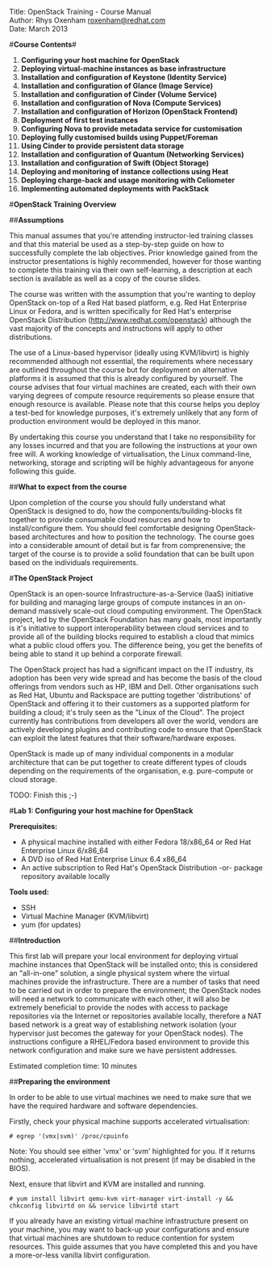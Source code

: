 Title: OpenStack Training - Course Manual<br>
Author: Rhys Oxenham <roxenham@redhat.com><br>
Date: March 2013

#**Course Contents**#

1. **Configuring your host machine for OpenStack**
2. **Deploying virtual-machine instances as base infrastructure**
3. **Installation and configuration of Keystone (Identity Service)**
4. **Installation and configuration of Glance (Image Service)**
5. **Installation and configuration of Cinder (Volume Service)**
6. **Installation and configuration of Nova (Compute Services)**
7. **Installation and configuration of Horizon (OpenStack Frontend)**
8. **Deployment of first test instances**
9. **Configuring Nova to provide metadata service for customisation**
10. **Deploying fully customised builds using Puppet/Foreman**
11. **Using Cinder to provide persistent data storage**
12. **Installation and configuration of Quantum (Networking Services)**
13. **Installation and configuration of Swift (Object Storage)**
14. **Deploying and monitoring of instance collections using Heat**
15. **Deploying charge-back and usage monitoring with Celiometer**
16. **Implementing automated deployments with PackStack**

<!--BREAK-->

#**OpenStack Training Overview**

##**Assumptions**

This manual assumes that you're attending instructor-led training classes and that this material be used as a step-by-step guide on how to successfully complete the lab objectives. Prior knowledge gained from the instructor presentations is highly recommended, however for those wanting to complete this training via their own self-learning, a description at each section is available as well as a copy of the course slides.

The course was written with the assumption that you're wanting to deploy OpenStack on-top of a Red Hat based platform, e.g. Red Hat Enterprise Linux or Fedora, and is written specifically for Red Hat's enterprise OpenStack Distribution (http://www.redhat.com/openstack) although the vast majority of the concepts and instructions will apply to other distributions. 

The use of a Linux-based hypervisor (ideally using KVM/libvirt) is highly recommended although not essential, the requirements where necessary are outlined throughout the course but for deployment on alternative platforms it is assumed that this is already configured by yourself. The course advises that four virtual machines are created, each with their own varying degrees of compute resource requirements so please ensure that enough resource is available. Please note that this course helps you deploy a test-bed for knowledge purposes, it's extremely unlikely that any form of production environment would be deployed in this manor.

By undertaking this course you understand that I take no responsibility for any losses incurred and that you are following the instructions at your own free will. A working knowledge of virtualisation, the Linux command-line, networking, storage and scripting will be highly advantageous for anyone following this guide.

##**What to expect from the course**

Upon completion of the course you should fully understand what OpenStack is designed to do, how the components/building-blocks fit together to provide consumable cloud resources and how to install/configure them. You should feel comfortable designing OpenStack-based architectures and how to position the technology. The course goes into a considerable amount of detail but is far from comprenensive; the target of the course is to provide a solid foundation that can be built upon based on the individuals requirements.

<!--BREAK-->

#**The OpenStack Project**

OpenStack is an open-source Infrastructure-as-a-Service (IaaS) initiative for building and managing large groups of compute instances in an on-demand massively scale-out cloud computing environment. The OpenStack project, led by the OpenStack Foundation has many goals, most importantly is it's initiative to support interoperability between cloud services and to provide all of the building blocks required to establish a cloud that mimics what a public cloud offers you. The difference being, you get the benefits of being able to stand it up behind a corporate firewall.

The OpenStack project has had a significant impact on the IT industry, its adoption has been very wide spread and has become the basis of the cloud offerings from vendors such as HP, IBM and Dell. Other organisations such as Red Hat, Ubuntu and Rackspace are putting together 'distributions' of OpenStack and offering it to their customers as a supported platform for building a cloud; it's truly seen as the "Linux of the Cloud". The project currently has contributions from developers all over the world, vendors are actively developing plugins and contributing code to ensure that OpenStack can exploit the latest features that their software/hardware exposes.

OpenStack is made up of many individual components in a modular architecture that can be put together to create different types of clouds depending on the requirements of the organisation, e.g. pure-compute or cloud storage.

TODO: Finish this ;-)


<!--BREAK-->


#**Lab 1: Configuring your host machine for OpenStack**

**Prerequisites:**
* A physical machine installed with either Fedora 18/x86_64 or Red Hat Enterprise Linux 6/x86_64
* A DVD iso of Red Hat Enterprise Linux 6.4 x86_64
* An active subscription to Red Hat's OpenStack Distribution -or- package repository available locally

**Tools used:**
* SSH
* Virtual Machine Manager (KVM/libvirt)
* yum (for updates) 

##**Introduction**

This first lab will prepare your local environment for deploying virtual machine instances that OpenStack will be installed onto; this is considered an "all-in-one" solution, a single physical system where the virtual machines provide the infrastructure. There are a number of tasks that need to be carried out in order to prepare the environment; the OpenStack nodes will need a network to communicate with each other, it will also be extremely beneficial to provide the nodes with access to package repositories via the Internet or repositories available locally, therefore a NAT based network is a great way of establishing network isolation (your hypervisor just becomes the gateway for your OpenStack nodes). The instructions configure a RHEL/Fedora based environment to provide this network configuration and make sure we have persistent addresses.

Estimated completion time: 10 minutes


##**Preparing the environment**

In order to be able to use virtual machines we need to make sure that we have the required hardware and software dependencies.

Firstly, check your physical machine supports accelerated virtualisation:

	# egrep '(vmx|svm)' /proc/cpuinfo

Note: You should see either 'vmx' or 'svm' highlighted for you. If it returns nothing, accelerated virtualisation is not present (if may be disabled in the BIOS).

Next, ensure that libvirt and KVM are installed and running.

	# yum install libvirt qemu-kvm virt-manager virt-install -y && chkconfig libvirtd on && service libvirtd start

If you already have an existing virtual machine infrastructure present on your machine, you may want to back-up your configurations and ensure that virtual machines are shutdown to reduce contention for system resources. This guide assumes that you have completed this and you have a more-or-less vanilla libvirt configuration. 
